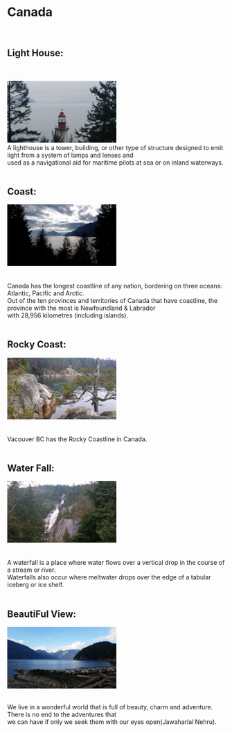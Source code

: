 
<html>
 <head>
  <meta charset="utf-8"/>
  <title>
   Made with Remarkable!
  </title>
  <link href="http://cdnjs.cloudflare.com/ajax/libs/highlight.js/8.1/styles/github.min.css" rel="stylesheet"/>
  <style type="text/css">
   img.twenty-five-percent {
   width: 50%;
}
  </style>
 </head>
 <body>
  <h1 id="canada">
   Canada
  </h1>
  <p>
   <br/>
  </p>
  <h2 id="light-house">
   Light House:
  </h2>
  <p>
   <br/>
   <br/>

   <img class="twenty-five-percent" alt="Light House" src="images/2016-02-27_10.09.03.jpg" title="Light House"/>
   <br/>
   A lighthouse is a tower, building, or other type of structure designed to emit light from a system of lamps and lenses and <br/>used as a navigational aid for maritime pilots at sea or on inland waterways.
   <br/>
   <br/>
  </p>
  <h2 id="coast">
   Coast:
  </h2>
  <p>
   <img class="twenty-five-percent" alt="Coast" src="images/2016-02-27_15.36.53.jpg" title="Coast"/>
   <br/>
   <br/>
   <br/>
   Canada has the longest coastline of any nation, bordering on three oceans: Atlantic, Pacific and Arctic.<br/> Out of the ten provinces and territories of Canada that have coastline, the province with the most is Newfoundland &amp; Labrador<br/>with 28,956 kilometres (including islands).
   <br/>
   <br/>
  </p>
  <h2 id="rocky-coast">
   Rocky Coast:
  </h2>
  <p>
   <img class="twenty-five-percent" alt="Rocky Coast" src="images/2016-02-27_10.45.45.jpg" title="Rocky Coast"/>
   <br/>
   <br/>
   <br/>
   Vacouver BC has the Rocky Coastline in Canada.
   <br/>
   <br/>
  </p>
  <h2 id="water-fall">
   Water Fall:
  </h2>
  <p>
   <img class="twenty-five-percent" alt="Water Fall" src="images/2016-02-27_12.47.09.jpg" title="Water Fall"/>
   <br/>
   <br/>
   <br/>
   A waterfall is a place where water flows over a vertical drop in the course of a stream or river. <br/>Waterfalls also occur where meltwater drops over the edge of a tabular iceberg or ice shelf.
   <br/>
   <br/>
  </p>
  <h2 id="beautiful-view">
   BeautiFul View:
  </h2>
  <p>
   <img class="twenty-five-percent" alt="BeautiFul View" src="images/2016-02-27_15.52.33.jpg" title="BeautiFul View"/>
  </p>
<br/>
We live in a wonderful world that is full of beauty, charm and adventure. There is no end to the adventures that <br/>we can have if only we seek them with our eyes open(Jawaharlal Nehru).

  <script src="http://cdnjs.cloudflare.com/ajax/libs/highlight.js/8.1/highlight.min.js">
  </script>
  <script>
   hljs.initHighlightingOnLoad();
  </script>
  <script src="https://cdn.mathjax.org/mathjax/latest/MathJax.js?config=TeX-AMS-MML_HTMLorMML" type="text/javascript">
  </script>
  <script type="text/javascript">
   MathJax.Hub.Config({"showProcessingMessages" : false,"messageStyle" : "none","tex2jax": { inlineMath: [ [ "$", "$" ] ] }});
  </script>
 </body>
</html>